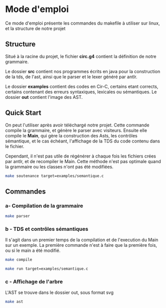 # Mode d'emploi

Ce mode d'emploi présente les commandes du makefile à utiliser sur linux, et la structure de notre projet

##  Structure
Situé à la racine du projet, le fichier **circ.g4** contient la définition de notre grammaire.

Le dossier **src** contient nos programmes écrits en java pour la construction de la tds, de l'ast, ainsi que le parser et le lexer généré par antlr.

Le dossier **examples** contient des codes en Cir-C, certains etant corrects, certains contenant des erreurs syntaxiques, lexicales ou sémantiques.
Le dossier **out** contient l'image des AST.

##  Quick Start

On peut l'utiliser après avoir téléchargé notre projet. Cette commande compile la grammaire, et génère le parser avec visiteurs. Ensuite elle compile le **Main**, qui gère la construction des Asts, les contrôles sémantique, et le cas échéant, l'affichage de la TDS du code contenu dans le fichier.

Cependant, il n'est pas utile de régénérer à chaque fois les fichiers crées par antlr, et de recompiler le Main. Cette méthode n'est pas optimale quand la grammaire ou les classes n'ont pas été modifiées.
```bash
make soutenance target=examples/semantique.c
```
## Commandes

### a- Compilation de la grammaire

```bash
make parser
```

### b - TDS et contrôles sémantiques
Il s'agit dans un premier temps de la compilation et de l'execution du Main sur un exemple. La première commande n'est à faire que la première fois, ou si le main a été modifié.

```bash
make compile
```

```bash
make run target=examples/semantique.c
```



### c - Affichage de l'arbre

L'AST se trouve dans le dossier out, sous format svg
```bash
make ast
```

